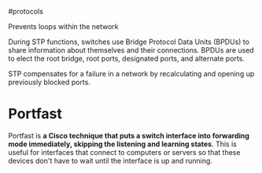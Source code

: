 #protocols 

Prevents loops within the network


During STP functions, switches use Bridge Protocol Data Units (BPDUs) to share information about themselves and their connections. BPDUs are used to elect the root bridge, root ports, designated ports, and alternate ports.



STP compensates for a failure in a network by recalculating and opening up previously blocked ports.


# Portfast
Portfast is **a Cisco technique that puts a switch interface into forwarding mode immediately, skipping the listening and learning states**. This is useful for interfaces that connect to computers or servers so that these devices don't have to wait until the interface is up and running.